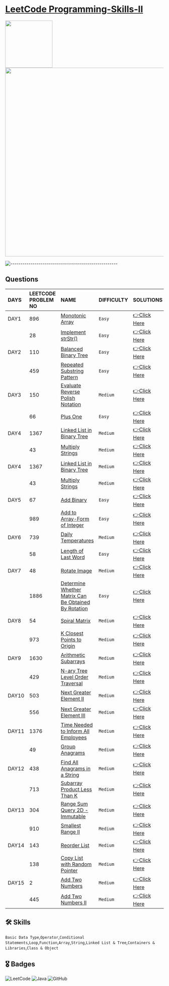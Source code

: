 # [LeetCode Programming-Skills-II](https://leetcode.com/study-plan/programming-skills/?progress=cd6gdx7)
<p float="left">
  <img src="https://assets.leetcode.com/study_plan/programming-skills/cover.png" width="150" />
  <img src="https://upload.wikimedia.org/wikipedia/commons/0/0a/LeetCode_Logo_black_with_text.svg" width="600" /> 
</p>

![-----------------------------------------------------](https://raw.githubusercontent.com/andreasbm/readme/master/assets/lines/rainbow.png)

## Questions

| DAYS  | LEETCODE PROBLEM NO |  NAME                         |  DIFFICULTY  |   SOLUTIONS                                                    |
| :-----| :------------------ | :---------------------------- | :----------- |  :------------------------------------------------------------ |
| DAY1 | 896 | [Monotonic Array](https://leetcode.com/problems/monotonic-array/) | `Easy` | [👉Click Here](https://github.com/dhrupad17/Programming-Skills-II/blob/main/DAY1P1.md) |
|  | 28 | [Implement strStr()](https://leetcode.com/problems/implement-strstr/) | `Easy` | [👉Click Here](https://github.com/dhrupad17/Programming-Skills-II/blob/main/DAY1P2.md) |
| DAY2 | 110 | [Balanced Binary Tree](https://leetcode.com/problems/balanced-binary-tree/) | `Easy` | [👉Click Here](https://github.com/dhrupad17/Programming-Skills-II/blob/main/DAY2P1.md) |
|  | 459 | [Repeated Substring Pattern](https://leetcode.com/problems/repeated-substring-pattern/) | `Easy` | [👉Click Here](https://github.com/dhrupad17/Programming-Skills-II/blob/main/DAY2P2.md) |
| DAY3 | 150 | [Evaluate Reverse Polish Notation](https://leetcode.com/problems/evaluate-reverse-polish-notation/) | `Medium` | [👉Click Here](https://github.com/dhrupad17/Programming-Skills-II/blob/main/DAY3P1.md) |
|  | 66 | [Plus One](https://leetcode.com/problems/plus-one/) | `Easy` | [👉Click Here](https://github.com/dhrupad17/Programming-Skills-II/blob/main/DAY3P2.md) |
| DAY4 | 1367 | [Linked List in Binary Tree](https://leetcode.com/problems/linked-list-in-binary-tree/) | `Medium` | [👉Click Here](https://github.com/dhrupad17/Programming-Skills-II/blob/main/DAY4P1.md) |
|  | 43 | [Multiply Strings](https://leetcode.com/problems/multiply-strings/) | `Medium` | [👉Click Here](https://github.com/dhrupad17/Programming-Skills-II/blob/main/DAY4P2.md) |
|  DAY4 | 1367 | [Linked List in Binary Tree](https://leetcode.com/problems/linked-list-in-binary-tree/) | `Medium` | [👉Click Here](https://github.com/dhrupad17/Programming-Skills-II/blob/main/DAY4P1.md) |
|  | 43 | [Multiply Strings](https://leetcode.com/problems/multiply-strings/) | `Medium` | [👉Click Here](https://github.com/dhrupad17/Programming-Skills-II/blob/main/DAY4P2.md) |
| DAY5 | 67 | [Add Binary](https://leetcode.com/problems/add-binary/) | `Easy` | [👉Click Here](https://github.com/dhrupad17/Programming-Skills-II/blob/main/DAY5P1.md) |
|  | 989 | [Add to Array-Form of Integer](https://leetcode.com/problems/add-to-array-form-of-integer/) | `Easy` | [👉Click Here](https://github.com/dhrupad17/Programming-Skills-II/blob/main/DAY5P2.md) |
| DAY6 | 739 | [Daily Temperatures](https://leetcode.com/problems/daily-temperatures/) | `Medium` | [👉Click Here](https://github.com/dhrupad17/Programming-Skills-II/blob/main/DAY6P1.md) |
|  | 58 | [Length of Last Word](https://leetcode.com/problems/length-of-last-word/) | `Easy` | [👉Click Here](https://github.com/dhrupad17/Programming-Skills-II/blob/main/DAY6P2.md) |
| DAY7 | 48 | [Rotate Image](https://leetcode.com/problems/rotate-image/) | `Medium` | [👉Click Here](https://github.com/dhrupad17/Programming-Skills-II/blob/main/DAY7P1.md) |
|  | 1886 | [Determine Whether Matrix Can Be Obtained By Rotation](https://leetcode.com/problems/determine-whether-matrix-can-be-obtained-by-rotation/) | `Easy` | [👉Click Here](https://github.com/dhrupad17/Programming-Skills-II/blob/main/DAY7P2.md) |
| DAY8 | 54 | [Spiral Matrix](https://leetcode.com/problems/spiral-matrix/) | `Medium` | [👉Click Here](https://github.com/dhrupad17/Programming-Skills-II/blob/main/DAY8P1.md) |
|  | 973 | [K Closest Points to Origin](https://leetcode.com/problems/k-closest-points-to-origin/) | `Medium` | [👉Click Here](https://github.com/dhrupad17/Programming-Skills-II/blob/main/DAY8P2.md) |
| DAY9 | 1630 | [Arithmetic Subarrays](https://leetcode.com/problems/arithmetic-subarrays/) | `Medium` | [👉Click Here](https://github.com/dhrupad17/Programming-Skills-II/blob/main/DAY9P1.md) |
|  | 429 | [N-ary Tree Level Order Traversal](https://leetcode.com/problems/n-ary-tree-level-order-traversal/) | `Medium` | [👉Click Here](https://github.com/dhrupad17/Programming-Skills-II/blob/main/DAY9P2.md) |
| DAY10 | 503 | [Next Greater Element II](https://leetcode.com/problems/next-greater-element-ii/) | `Medium` | [👉Click Here](https://github.com/dhrupad17/Programming-Skills-II/blob/main/DAY10P1.md) |
|  | 556 | [Next Greater Element III](https://leetcode.com/problems/next-greater-element-iii/) | `Medium` | [👉Click Here](https://github.com/dhrupad17/Programming-Skills-II/blob/main/DAY10P2.md) |
| DAY11 | 1376 | [Time Needed to Inform All Employees](https://leetcode.com/problems/time-needed-to-inform-all-employees/) | `Medium` | [👉Click Here](https://github.com/dhrupad17/Programming-Skills-II/blob/main/DAY11P1.md) |
|  | 49 | [Group Anagrams](https://leetcode.com/problems/group-anagrams/) | `Medium` | [👉Click Here](https://github.com/dhrupad17/Programming-Skills-II/blob/main/DAY11P2.md) |
| DAY12 | 438 | [Find All Anagrams in a String](https://leetcode.com/problems/find-all-anagrams-in-a-string/) | `Medium` | [👉Click Here](https://github.com/dhrupad17/Programming-Skills-II/blob/main/DAY12P1.md) |
|  | 713 | [Subarray Product Less Than K](https://leetcode.com/problems/subarray-product-less-than-k/) | `Medium` | [👉Click Here](https://github.com/dhrupad17/Programming-Skills-II/blob/main/DAY12P2.md) |
| DAY13 | 304 | [Range Sum Query 2D - Immutable](https://leetcode.com/problems/range-sum-query-2d-immutable/) | `Medium` | [👉Click Here](https://github.com/dhrupad17/Programming-Skills-II/blob/main/DAY13P1.md) |
|  | 910 | [Smallest Range II](https://leetcode.com/problems/smallest-range-ii/) | `Medium` | [👉Click Here](https://github.com/dhrupad17/Programming-Skills-II/blob/main/DAY13P2.md) |
| DAY14 | 143 | [Reorder List](https://leetcode.com/problems/reorder-list/) | `Medium` | [👉Click Here](https://github.com/dhrupad17/Programming-Skills-II/blob/main/DAY14P1.md) |
|  | 138 | [Copy List with Random Pointer](https://leetcode.com/problems/copy-list-with-random-pointer/) | `Medium` | [👉Click Here](https://github.com/dhrupad17/Programming-Skills-II/blob/main/DAY14P2.md) |
| DAY15 | 2 | [Add Two Numbers](https://leetcode.com/problems/add-two-numbers/) | `Medium` | [👉Click Here](https://github.com/dhrupad17/Programming-Skills-II/blob/main/DAY15P1.md) |
|  | 445 | [Add Two Numbers II](https://leetcode.com/problems/add-two-numbers-ii/) | `Medium` | [👉Click Here](https://github.com/dhrupad17/Programming-Skills-II/blob/main/DAY15P2.md) |
## 🛠 Skills
`Basic Data Type`,`Operator`,`Conditional Statements`,`Loop`,`Function`,`Array`,`String`,`Linked List & Tree`,`Containers & Libraries`,`Class & Object`

## 🎖️ Badges
![LeetCode](https://img.shields.io/badge/LeetCode-000000?style=for-the-badge&logo=LeetCode&logoColor=#d16c06)
![Java](https://img.shields.io/badge/Java-ED8B00?style=for-the-badge&logo=java&logoColor=white)
![GitHub](https://img.shields.io/badge/github-%23121011.svg?style=for-the-badge&logo=github&logoColor=white)
